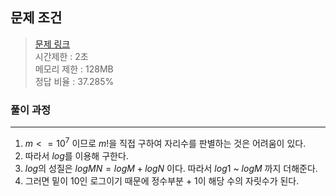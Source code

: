 ## 문제 조건
> <a href = "https://www.acmicpc.net/problem/7894"> 문제 링크 </a>  
> 시간제한 : 2초  
> 메모리 제한 : 128MB  
> 정답 비율 : 		37.285%

### 풀이 과정
---
1. $m<= 10^7$ 이므로 $m!$을 직접 구하여 자리수를 판별하는 것은 어려움이 있다.
2. 따라서 $log$를 이용해 구한다.
3. $log$의 성질은 $logMN = logM + logN$ 이다. 따라서 $log1$ ~ $logM$ 까지 더해준다.
4. 그러면 밑이 10인 로그이기 때문에 정수부분 + 1이 해당 수의 자릿수가 된다.




